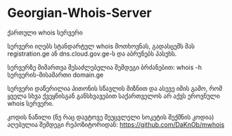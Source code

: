 # Georgian-Whois-Server
ქართული whois სერვერი

სერვერი იღებს სტანდარტულ whois მოთხოვნას, გადასცემს მას registration.ge ან dns.cloud.gov.ge-ს და აბრუნებს პასუხს.

სერვერზე მიმართვა შესაძლებელია შემდეგი ბრძანებით:
whois -h სერვერის-მისამართი domain.ge

სერვერი დაწერილია პითონის სწავლის მიზნით და ასევე იმის გამო, რომ ყველა სხვა ქვეყნისგან განსხვავებით საქართველოს არ აქვს ეროვნული whois სერვერი.

კოდის ნაწილი (ნუ რაც დავტოვე შეუცვლელი სოკეტის შექმნის კოდია) აღებულია შემდეგი რეპოზიტორიდან: https://github.com/DaKnOb/mwhois
